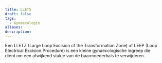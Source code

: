 ```yaml
---
title: LLETS
draft: false
tags:
  - Gynaecologie
aliases: 
description:
---
```



Een LLETZ (Large Loop Excision of the Transformation Zone) of LEEP (Loop Electrical Excision Procedure) is een kleine gynaecologische ingreep die dient om een afwijkend stukje van de baarmoederhals te verwijderen.